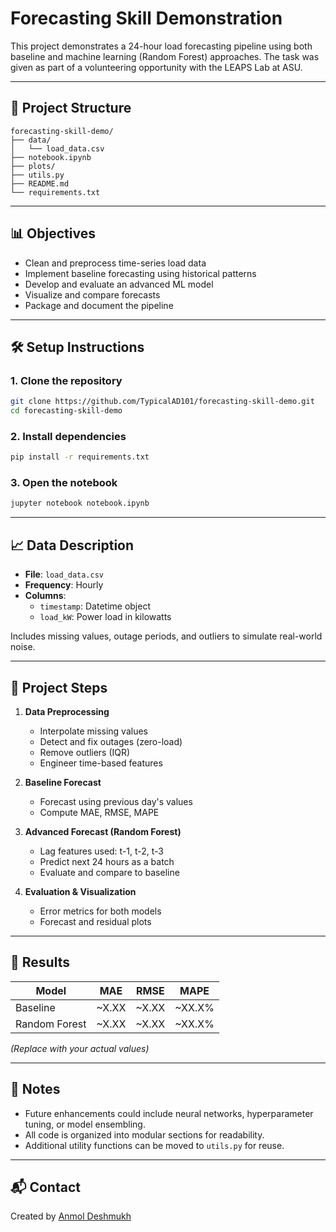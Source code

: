 # Forecasting Skill Demonstration

This project demonstrates a 24-hour load forecasting pipeline using both baseline and machine learning (Random Forest) approaches. The task was given as part of a volunteering opportunity with the LEAPS Lab at ASU.

---

## 📁 Project Structure

```
forecasting-skill-demo/
├── data/
│   └── load_data.csv
├── notebook.ipynb
├── plots/
├── utils.py
├── README.md
└── requirements.txt
```

---

## 📊 Objectives

- Clean and preprocess time-series load data
- Implement baseline forecasting using historical patterns
- Develop and evaluate an advanced ML model
- Visualize and compare forecasts
- Package and document the pipeline

---

## 🛠️ Setup Instructions

### 1. Clone the repository
```bash
git clone https://github.com/TypicalAD101/forecasting-skill-demo.git
cd forecasting-skill-demo
```

### 2. Install dependencies
```bash
pip install -r requirements.txt
```

### 3. Open the notebook
```bash
jupyter notebook notebook.ipynb
```

---

## 📈 Data Description

- **File**: `load_data.csv`
- **Frequency**: Hourly
- **Columns**:
  - `timestamp`: Datetime object
  - `load_kW`: Power load in kilowatts

Includes missing values, outage periods, and outliers to simulate real-world noise.

---

## 📘 Project Steps

1. **Data Preprocessing**
   - Interpolate missing values
   - Detect and fix outages (zero-load)
   - Remove outliers (IQR)
   - Engineer time-based features

2. **Baseline Forecast**
   - Forecast using previous day's values
   - Compute MAE, RMSE, MAPE

3. **Advanced Forecast (Random Forest)**
   - Lag features used: t-1, t-2, t-3
   - Predict next 24 hours as a batch
   - Evaluate and compare to baseline

4. **Evaluation & Visualization**
   - Error metrics for both models
   - Forecast and residual plots

---

## 📌 Results

| Model | MAE | RMSE | MAPE |
|-------|-----|------|------|
| Baseline | ~X.XX | ~X.XX | ~XX.X% |
| Random Forest | ~X.XX | ~X.XX | ~XX.X% |

*(Replace with your actual values)*

---

## 📂 Notes

- Future enhancements could include neural networks, hyperparameter tuning, or model ensembling.
- All code is organized into modular sections for readability.
- Additional utility functions can be moved to `utils.py` for reuse.

---

## 📬 Contact

Created by [Anmol Deshmukh](https://github.com/TypicalAD101)  

